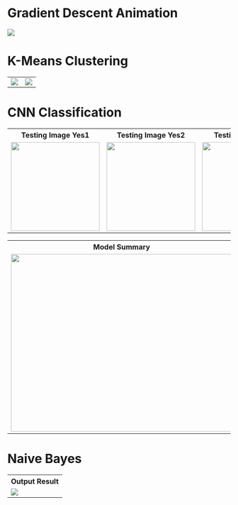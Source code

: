 # Gradient Descent Animation
<img src="https://github.com/Nushrat-Tarmin-Meem/Machine_Learning_Basics/assets/127888834/63f196cf-2377-429e-86d4-b7cc434979df">

# K-Means Clustering
<table>
  <tr><td><img src="https://github.com/Nushrat-Tarmin-Meem/Machine_Learning_Basics/assets/127888834/bc404352-c5b3-4f4c-b098-1e0e85e29691"></td>
  <td><img src="https://github.com/Nushrat-Tarmin-Meem/Machine_Learning_Basics/assets/127888834/1d013854-9646-4ff1-801e-593d25618611"></td></tr>
</table>

# CNN Classification 
<table>
  <tr><th>Testing Image Yes1</th><th>Testing Image Yes2</th><th>Testing Image No1</th><th>Testing Image No2</th></tr>
  <tr><td><img height=200 width=200 src="https://github.com/Nushrat-Tarmin-Meem/Machine_Learning_Basics/assets/127888834/40c934d6-ec34-4154-acac-466f1e7727b7"></td>
    <td><img height=200 width=200 src="https://github.com/Nushrat-Tarmin-Meem/Machine_Learning_Basics/assets/127888834/8b0ac00b-f0f8-44db-b211-6b709455545e"></td>
        <td><img height=200 width=200 src="https://github.com/Nushrat-Tarmin-Meem/Machine_Learning_Basics/assets/127888834/2462d397-62bc-4d22-addc-e203ca13996f"></td>
  <td><img height=200 width=200 src="https://github.com/Nushrat-Tarmin-Meem/Machine_Learning_Basics/assets/127888834/15808900-10ba-46f2-9fc4-a32153fd77b7"></td></tr>
</table>
<table>
  <th>Model Summary</th>
  <tr><td><img height=400 width=500 src="https://github.com/Nushrat-Tarmin-Meem/Machine_Learning_Basics/assets/127888834/cc5b45d1-8c84-4702-bda5-44f35d02a04d"></td></tr>
</table>

# Naive Bayes
<table>
  <th>Output Result</th>
  <tr><td><img src="https://github.com/Nushrat-Tarmin-Meem/Machine_Learning_Basics/assets/127888834/26b216e1-84bc-4f08-a95b-884b9a786aef"></td></tr>
</table>
